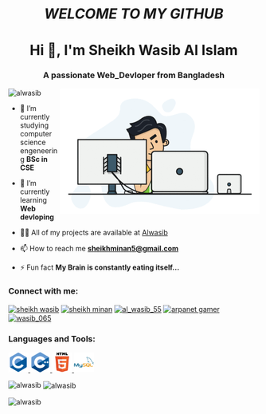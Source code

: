 <h1 align="Center"><b><i>WELCOME TO MY GITHUB</i></b></h1>
<h1 align="center">Hi 👋, I'm Sheikh Wasib Al Islam</h1>
<h3 align="center">A passionate Web_Devloper from Bangladesh</h3>
<img align="right"alt="coding"width="400"src="https://raw.githubusercontent.com/rajpratyush/rajpratyush/master/me_1.gif">

<p align="left"> <img src="https://komarev.com/ghpvc/?username=alwasib&label=Profile%20views&color=0e75b6&style=flat" alt="alwasib" /> </p>

- 🔭 I’m currently studying computer science engeneering **BSc in CSE**

- 🌱 I’m currently learning **Web devloping**

- 👨‍💻 All of my projects are available at [Alwasib](Alwasib)

- 📫 How to reach me **sheikhminan5@gmail.com**

- ⚡ Fun fact **My Brain is constantly eating itself...**

<h3 align="left">Connect with me:</h3>
<p align="left">
<a href="https://linkedin.com/in/sheikh wasib" target="blank"><img align="center" src="https://raw.githubusercontent.com/rahuldkjain/github-profile-readme-generator/master/src/images/icons/Social/linked-in-alt.svg" alt="sheikh wasib" height="30" width="40" /></a>
<a href="https://fb.com/sheikh minan" target="blank"><img align="center" src="https://raw.githubusercontent.com/rahuldkjain/github-profile-readme-generator/master/src/images/icons/Social/facebook.svg" alt="sheikh minan" height="30" width="40" /></a>
<a href="https://instagram.com/al_wasib_55" target="blank"><img align="center" src="https://raw.githubusercontent.com/rahuldkjain/github-profile-readme-generator/master/src/images/icons/Social/instagram.svg" alt="al_wasib_55" height="30" width="40" /></a>
<a href="https://www.youtube.com/c/arpanet gamer" target="blank"><img align="center" src="https://raw.githubusercontent.com/rahuldkjain/github-profile-readme-generator/master/src/images/icons/Social/youtube.svg" alt="arpanet gamer" height="30" width="40" /></a>
<a href="https://codeforces.com/profile/wasib_065" target="blank"><img align="center" src="https://raw.githubusercontent.com/rahuldkjain/github-profile-readme-generator/master/src/images/icons/Social/codeforces.svg" alt="wasib_065" height="30" width="40" /></a>
</p>

<h3 align="left">Languages and Tools:</h3>
<p align="left"> <a href="https://www.cprogramming.com/" target="_blank" rel="noreferrer"> <img src="https://raw.githubusercontent.com/devicons/devicon/master/icons/c/c-original.svg" alt="c" width="40" height="40"/> </a> <a href="https://www.w3schools.com/cpp/" target="_blank" rel="noreferrer"> <img src="https://raw.githubusercontent.com/devicons/devicon/master/icons/cplusplus/cplusplus-original.svg" alt="cplusplus" width="40" height="40"/> </a> <a href="https://www.w3.org/html/" target="_blank" rel="noreferrer"> <img src="https://raw.githubusercontent.com/devicons/devicon/master/icons/html5/html5-original-wordmark.svg" alt="html5" width="40" height="40"/> </a> <a href="https://www.mysql.com/" target="_blank" rel="noreferrer"> <img src="https://raw.githubusercontent.com/devicons/devicon/master/icons/mysql/mysql-original-wordmark.svg" alt="mysql" width="40" height="40"/> </a> </p>

<p><img align="left" src="https://github-readme-stats.vercel.app/api/top-langs?username=alwasib&show_icons=true&locale=en&layout=compact" alt="alwasib" /></p>

<p>&nbsp;<img align="center" src="https://github-readme-stats.vercel.app/api?username=alwasib&show_icons=true&locale=en" alt="alwasib" /></p>

<p><img align="center" src="https://github-readme-streak-stats.herokuapp.com/?user=alwasib&" alt="alwasib" /></p>

